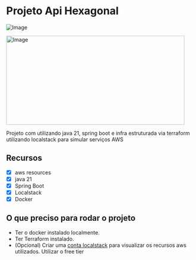 # Projeto Api Hexagonal
![Image](https://github.com/user-attachments/assets/69c4d428-f37a-48ad-81a5-281fa1887566)

<img width="480" height="240" alt="Image" src="https://github.com/user-attachments/assets/101632bd-3389-475d-8cf5-565e5407afdb" />

Projeto com utilizando java 21, spring boot e infra estruturada via terraform utilizando localstack para simular serviços AWS


## Recursos
- [x] aws resources
- [x] java 21
- [x] Spring Boot
- [x] Localstack
- [x] Docker

## O que preciso para rodar o projeto
* Ter o docker instalado localmente.
* Ter Terraform instalado.
* (Opcional) Criar uma [conta localstack](https://www.localstack.cloud/pricing) para visualizar os recursos aws utilizados. Utilizar o free tier

